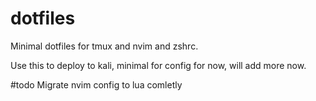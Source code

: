 # dotfiles
Minimal dotfiles for tmux and nvim and zshrc.

Use this to deploy to kali, minimal for config for now, will add more now.

#todo
Migrate nvim config to lua comletly

